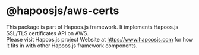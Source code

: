 # @hapoosjs/aws-certs
This package is part of Hapoos.js framework. It implements Hapoos.js SSL/TLS certificates API on AWS.  
Please visit Hapoos.js project Website at https://www.hapoosjs.com for how it fits in with other Hapoos.js 
framework components.
